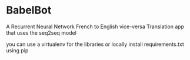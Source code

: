 # BabelBot
A Recurrent Neural Network French to English vice-versa Translation app that uses the seq2seq model

you can use a virtualenv for the libraries or locally install requirements.txt using pip
